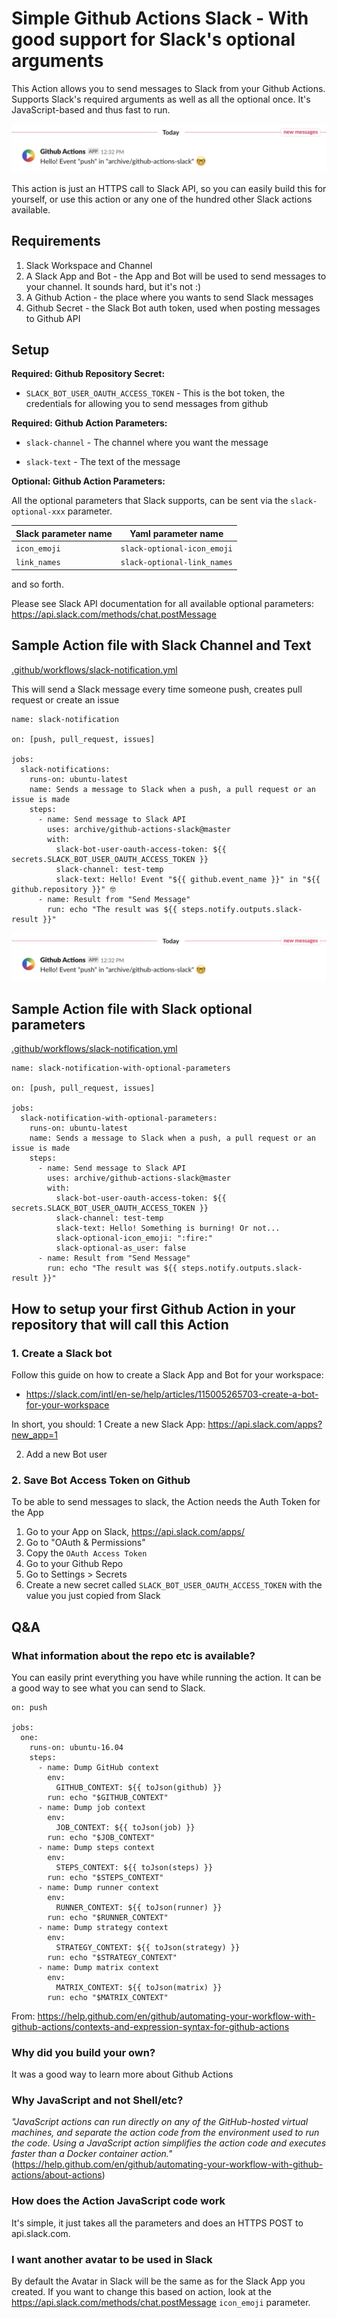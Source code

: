 # Simple Github Actions Slack - With good support for Slack's optional arguments

This Action allows you to send messages to Slack from your Github Actions. Supports Slack's required arguments as well as all the optional once. It's JavaScript-based and thus fast to run.

![Slack result](./images/slack-result.png "Slack result")

This action is just an HTTPS call to Slack API, so you can easily build this for yourself, or use this action or any one of the hundred other Slack actions available.

## Requirements

1. Slack Workspace and Channel
1. A Slack App and Bot - the App and Bot will be used to send messages to your channel. It sounds hard, but it's not :)
1. A Github Action - the place where you wants to send Slack messages
1. Github Secret - the Slack Bot auth token, used when posting messages to Github API

## Setup

**Required: Github Repository Secret:**

- `SLACK_BOT_USER_OAUTH_ACCESS_TOKEN` - This is the bot token, the credentials for allowing you to send messages from github

**Required: Github Action Parameters:**

- `slack-channel` - The channel where you want the message

- `slack-text` - The text of the message

**Optional: Github Action Parameters:**

All the optional parameters that Slack supports, can be sent via the `slack-optional-xxx` parameter.

| Slack parameter name | Yaml parameter name         |
| -------------------- | --------------------------- |
| `icon_emoji`         | `slack-optional-icon_emoji` |
| `link_names`         | `slack-optional-link_names` |

and so forth.

Please see Slack API documentation for all available optional parameters: https://api.slack.com/methods/chat.postMessage

## Sample Action file with Slack Channel and Text

[.github/workflows/slack-notification.yml](.github/workflows/slack-notification.yml)

This will send a Slack message every time someone push, creates pull request or create an issue

```
name: slack-notification

on: [push, pull_request, issues]

jobs:
  slack-notifications:
    runs-on: ubuntu-latest
    name: Sends a message to Slack when a push, a pull request or an issue is made
    steps:
      - name: Send message to Slack API
        uses: archive/github-actions-slack@master
        with:
          slack-bot-user-oauth-access-token: ${{ secrets.SLACK_BOT_USER_OAUTH_ACCESS_TOKEN }}
          slack-channel: test-temp
          slack-text: Hello! Event "${{ github.event_name }}" in "${{ github.repository }}" 🤓
      - name: Result from "Send Message"
        run: echo "The result was ${{ steps.notify.outputs.slack-result }}"
```

![Slack result](./images/slack-result.png "Slack result")

## Sample Action file with Slack optional parameters

[.github/workflows/slack-notification.yml](.github/workflows/slack-notification.yml)

```
name: slack-notification-with-optional-parameters

on: [push, pull_request, issues]

jobs:
  slack-notification-with-optional-parameters:
    runs-on: ubuntu-latest
    name: Sends a message to Slack when a push, a pull request or an issue is made
    steps:
      - name: Send message to Slack API
        uses: archive/github-actions-slack@master
        with:
          slack-bot-user-oauth-access-token: ${{ secrets.SLACK_BOT_USER_OAUTH_ACCESS_TOKEN }}
          slack-channel: test-temp
          slack-text: Hello! Something is burning! Or not...
          slack-optional-icon_emoji: ":fire:"
          slack-optional-as_user: false
      - name: Result from "Send Message"
        run: echo "The result was ${{ steps.notify.outputs.slack-result }}"
```

## How to setup your first Github Action in your repository that will call this Action

### 1. Create a Slack bot

Follow this guide on how to create a Slack App and Bot for your workspace:

- https://slack.com/intl/en-se/help/articles/115005265703-create-a-bot-for-your-workspace

In short, you should:
1 Create a new Slack App: https://api.slack.com/apps?new_app=1

2. Add a new Bot user

### 2. Save Bot Access Token on Github

To be able to send messages to slack, the Action needs the Auth Token for the App

1. Go to your App on Slack, https://api.slack.com/apps/
1. Go to "OAuth & Permissions"
1. Copy the `OAuth Access Token`
1. Go to your Github Repo
1. Go to Settings > Secrets
1. Create a new secret called `SLACK_BOT_USER_OAUTH_ACCESS_TOKEN` with the value you just copied from Slack

## Q&A

### What information about the repo etc is available?

You can easily print everything you have while running the action. It can be a good way to see what you can send to Slack.

```
on: push

jobs:
  one:
    runs-on: ubuntu-16.04
    steps:
      - name: Dump GitHub context
        env:
          GITHUB_CONTEXT: ${{ toJson(github) }}
        run: echo "$GITHUB_CONTEXT"
      - name: Dump job context
        env:
          JOB_CONTEXT: ${{ toJson(job) }}
        run: echo "$JOB_CONTEXT"
      - name: Dump steps context
        env:
          STEPS_CONTEXT: ${{ toJson(steps) }}
        run: echo "$STEPS_CONTEXT"
      - name: Dump runner context
        env:
          RUNNER_CONTEXT: ${{ toJson(runner) }}
        run: echo "$RUNNER_CONTEXT"
      - name: Dump strategy context
        env:
          STRATEGY_CONTEXT: ${{ toJson(strategy) }}
        run: echo "$STRATEGY_CONTEXT"
      - name: Dump matrix context
        env:
          MATRIX_CONTEXT: ${{ toJson(matrix) }}
        run: echo "$MATRIX_CONTEXT"
```

From: https://help.github.com/en/github/automating-your-workflow-with-github-actions/contexts-and-expression-syntax-for-github-actions

### Why did you build your own?

It was a good way to learn more about Github Actions

### Why JavaScript and not Shell/etc?

_"JavaScript actions can run directly on any of the GitHub-hosted virtual machines, and separate the action code from the environment used to run the code. Using a JavaScript action simplifies the action code and executes faster than a Docker container action."_
(https://help.github.com/en/github/automating-your-workflow-with-github-actions/about-actions)

### How does the Action JavaScript code work

It's simple, it just takes all the parameters and does an HTTPS POST to api.slack.com.

### I want another avatar to be used in Slack

By default the Avatar in Slack will be the same as for the Slack App you created. If you want to change this based on action, look at the https://api.slack.com/methods/chat.postMessage `icon_emoji` parameter.
